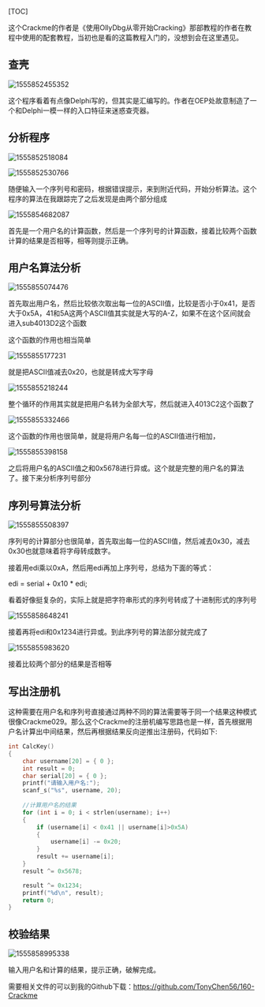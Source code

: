 [TOC]

这个Crackme的作者是《使用OllyDbg从零开始Cracking》那部教程的作者在教程中使用的配套教程，当初也是看的这篇教程入门的，没想到会在这里遇见。

## 查壳

![1555852455352](assets/1555852455352.png)

这个程序看着有点像Delphi写的，但其实是汇编写的。作者在OEP处故意制造了一个和Delphi一模一样的入口特征来迷惑查壳器。

## 分析程序

![1555852518084](assets/1555852518084.png)

![1555852530766](assets/1555852530766.png)

随便输入一个序列号和密码，根据错误提示，来到附近代码，开始分析算法。这个程序的算法在我跟踪完了之后发现是由两个部分组成

![1555854682087](assets/1555854682087.png)

首先是一个用户名的计算函数，然后是一个序列号的计算函数，接着比较两个函数计算的结果是否相等，相等则提示正确。

## 用户名算法分析

![1555855074476](assets/1555855074476.png)

首先取出用户名，然后比较依次取出每一位的ASCII值，比较是否小于0x41，是否大于0x5A，41和5A这两个ASCII值其实就是大写的A-Z，如果不在这个区间就会进入sub4013D2这个函数

这个函数的作用也相当简单

![1555855177231](assets/1555855177231.png)

就是把ASCII值减去0x20，也就是转成大写字母

![1555855218244](assets/1555855218244.png)

整个循环的作用其实就是把用户名转为全部大写，然后就进入4013C2这个函数了

![1555855332466](assets/1555855332466.png)

这个函数的作用也很简单，就是将用户名每一位的ASCII值进行相加，

![1555855398158](assets/1555855398158.png)

之后将用户名的ASCII值之和0x5678进行异或。这个就是完整的用户名的算法了。接下来分析序列号部分

## 序列号算法分析

![1555855508397](assets/1555855508397.png)

序列号的计算部分也很简单，首先取出每一位的ASCII值，然后减去0x30，减去0x30也就意味着将字母转成数字。

接着用edi乘以0xA，然后用edi再加上序列号，总结为下面的等式：

edi = serial + 0x10 * edi;

看着好像挺复杂的，实际上就是把字符串形式的序列号转成了十进制形式的序列号

![1555858648241](assets/1555858648241.png)

接着再将edi和0x1234进行异或。到此序列号的算法部分就完成了

![1555855983620](assets/1555855983620.png)

接着比较两个部分的结果是否相等

## 写出注册机

这种需要在用户名和序列号直接通过两种不同的算法需要等于同一个结果这种模式很像Crackme029。那么这个Crackme的注册机编写思路也是一样，首先根据用户名计算出中间结果，然后再根据结果反向逆推出注册码，代码如下:

```c++
int CalcKey()
{
	char username[20] = { 0 };
	int result = 0;
	char serial[20] = { 0 };
	printf("请输入用户名:");
	scanf_s("%s", username, 20);
	
	//计算用户名的结果
	for (int i = 0; i < strlen(username); i++)
	{
		if (username[i] < 0x41 || username[i]>0x5A)
		{
			username[i] -= 0x20;
		}
		result += username[i];
	}
	result ^= 0x5678;

	result ^= 0x1234;
	printf("%d\n", result);
	return 0;
}
```

## 校验结果

![1555858995338](assets/1555858995338.png)

输入用户名和计算的结果，提示正确，破解完成。

需要相关文件的可以到我的Github下载：https://github.com/TonyChen56/160-Crackme




























































